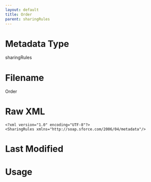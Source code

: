 ```yaml
---
layout: default
title: Order
parent: sharingRules
---
```

# Metadata Type
sharingRules


# Filename 
Order


# Raw XML
```
<?xml version="1.0" encoding="UTF-8"?>
<SharingRules xmlns="http://soap.sforce.com/2006/04/metadata"/>
```


# Last Modified


# Usage
